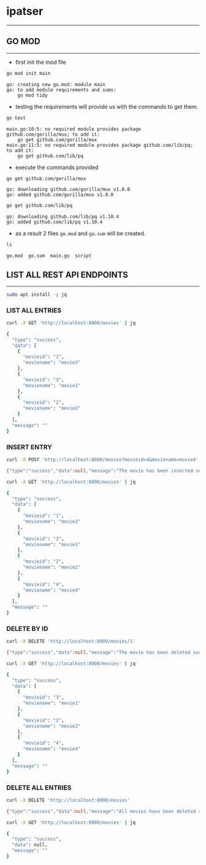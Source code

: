# ipatser
---

## GO MOD
---
- first init the mod file
```bash
go mod init main
```
```
go: creating new go.mod: module main
go: to add module requirements and sums:
	go mod tidy
```

- testing the requirements will provide us with the commands to get them.
```bash
go test
```
```
main.go:10:5: no required module provides package github.com/gorilla/mux; to add it:
	go get github.com/gorilla/mux
main.go:11:5: no required module provides package github.com/lib/pq; to add it:
	go get github.com/lib/pq
```

- execute the commands provided
```bash
go get github.com/gorilla/mux
```
```
go: downloading github.com/gorilla/mux v1.8.0
go: added github.com/gorilla/mux v1.8.0
```
```bash
go get github.com/lib/pq
```
```
go: downloading github.com/lib/pq v1.10.4
go: added github.com/lib/pq v1.10.4
```

- as a result 2 files `go.mod` and `go.sum` will be created.
```bash
ls
```
```
go.mod  go.sum  main.go  script
```

## LIST ALL REST API ENDPOINTS
---

```bash
sudo apt install -y jq
```

### LIST ALL ENTRIES
```bash
curl -X GET 'http://localhost:8000/movies' | jq
```
```bash
{
  "type": "success",
  "data": [
    {
      "movieid": "1",
      "moviename": "movie3"
    },
    {
      "movieid": "3",
      "moviename": "movie1"
    },
    {
      "movieid": "2",
      "moviename": "movie2"
    }
  ],
  "message": ""
}
```

### INSERT ENTRY
```bash
curl -X POST 'http://localhost:8000/movies?movieid=4&moviename=movie4'
```
```bash
{"type":"success","data":null,"message":"The movie has been inserted successfully!"}
```

```bash
curl -X GET 'http://localhost:8000/movies' | jq
```
```bash
{
  "type": "success",
  "data": [
    {
      "movieid": "1",
      "moviename": "movie3"
    },
    {
      "movieid": "3",
      "moviename": "movie1"
    },
    {
      "movieid": "2",
      "moviename": "movie2"
    },
    {
      "movieid": "4",
      "moviename": "movie4"
    }
  ],
  "message": ""
}
```

### DELETE BY ID
```bash
curl -X DELETE 'http://localhost:8000/movies/1'
```
```bash
{"type":"success","data":null,"message":"The movie has been deleted successfully!"}
```
```bash
curl -X GET 'http://localhost:8000/movies' | jq
```
```bash
{
  "type": "success",
  "data": [
    {
      "movieid": "3",
      "moviename": "movie1"
    },
    {
      "movieid": "2",
      "moviename": "movie2"
    },
    {
      "movieid": "4",
      "moviename": "movie4"
    }
  ],
  "message": ""
}
```

### DELETE ALL ENTRIES
```bash
curl -X DELETE 'http://localhost:8000/movies'
```
```bash
{"type":"success","data":null,"message":"All movies have been deleted successfully!"}
```
```bash
curl -X GET 'http://localhost:8000/movies' | jq
```
```bash
{
  "type": "success",
  "data": null,
  "message": ""
}
```
